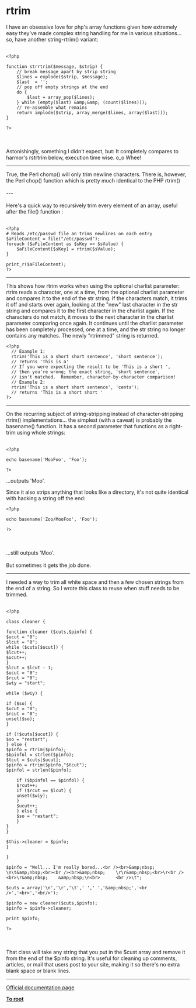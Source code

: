 # rtrim



I have an obsessive love for php&apos;s array functions given how extremely easy they&apos;ve made complex string handling for me in various situations... so, have another string-rtrim() variant:<br><br>

```
<?php

function strrtrim($message, $strip) {
    // break message apart by strip string
    $lines = explode($strip, $message);
    $last  = '';
    // pop off empty strings at the end
    do {
        $last = array_pop($lines);
    } while (empty($last) &amp;&amp; (count($lines)));
    // re-assemble what remains
    return implode($strip, array_merge($lines, array($last)));
}

?>
```
<br><br>Astonishingly, something I didn&apos;t expect, but: It completely compares to harmor&apos;s rstrtrim below, execution time wise. o_o Whee!  

---

True, the Perl chomp() will only trim newline characters. There is, however, the Perl chop() function which is pretty much identical to the PHP rtrim()<br><br>---<br><br>Here&apos;s a quick way to recursively trim every element of an array, useful after the file() function :<br><br>

```
<?php
# Reads /etc/passwd file an trims newlines on each entry
$aFileContent = file("/etc/passwd");
foreach ($aFileContent as $sKey => $sValue) {
    $aFileContent[$sKey] = rtrim($sValue);
}

print_r($aFileContent);
?>
```
  

---

This shows how rtrim works when using the optional charlist parameter:<br>rtrim reads a character, one at a time, from the optional charlist parameter and compares it to the end of the str string. If the characters match, it trims it off and starts over again, looking at the "new" last character in the str string and compares it to the first character in the charlist again. If the characters do not match, it moves to the next character in the charlist parameter comparing once again. It continues until the charlist parameter has been completely processed, one at a time, and the str string no longer contains any matches. The newly "rtrimmed" string is returned.<br>

```
<?php
  // Example 1:
  rtrim('This is a short short sentence', 'short sentence');
  // returns 'This is a'
  // If you were expecting the result to be 'This is a short ',
  // then you're wrong; the exact string, 'short sentence',
  // isn't matched.  Remember, character-by-character comparison!
  // Example 2:
  rtrim('This is a short short sentence', 'cents');
  // returns 'This is a short short '
?>
```
  

---

On the recurring subject of string-stripping instead of character-stripping rtrim() implementations... the simplest (with a caveat) is probably the basename() function. It has a second parameter that functions as a right-trim using whole strings:<br><br>

```
<?php

echo basename('MooFoo', 'Foo');

?>
```


...outputs 'Moo'.

Since it also strips anything that looks like a directory, it's not quite identical with hacking a string off the end:



```
<?php

echo basename('Zoo/MooFoo', 'Foo');

?>
```
<br><br>...still outputs &apos;Moo&apos;.<br><br>But sometimes it gets the job done.  

---

I needed a way to trim all white space and then a few chosen strings from the end of a string.  So I wrote this class to reuse when stuff needs to be trimmed.  <br><br>

```
<?php

class cleaner {

function cleaner ($cuts,$pinfo) {
$ucut = "0";
$lcut = "0";
while ($cuts[$ucut]) {
$lcut++;
$ucut++;
}
$lcut = $lcut - 1;
$ucut = "0";
$rcut = "0";
$wiy = "start";

while ($wiy) {

if ($so) {
$ucut = "0";
$rcut = "0";
unset($so);
}

if (!$cuts[$ucut]) {
$so = "restart";
} else {
$pinfo = rtrim($pinfo);
$bpinfol = strlen($pinfo);
$tcut = $cuts[$ucut];
$pinfo = rtrim($pinfo,"$tcut");
$pinfol = strlen($pinfo);

    if ($bpinfol == $pinfol) {
    $rcut++;
    if ($rcut == $lcut) {
    unset($wiy);
    }
    $ucut++;
    } else {
    $so = "restart";
    }
}
}

$this->cleaner = $pinfo;
}

}

$pinfo = "Well... I'm really bored...<br /><br>&amp;nbsp;    \n\t&amp;nbsp;<br><br /><br>&amp;nbsp;    \r\r&amp;nbsp;<br>\r<br /><br>\r&amp;nbsp;    &amp;nbsp;\n<br>      <br />\t";

$cuts = array('\n','\r','\t',' ',' ','&amp;nbsp;','<br />','<br>','<br/>');

$pinfo = new cleaner($cuts,$pinfo);
$pinfo = $pinfo->cleaner;

print $pinfo;

?>
```
<br><br>That class will take any string that you put in the $cust array and remove it from the end of the $pinfo string.  It&apos;s useful for cleaning up comments, articles, or mail that users post to your site, making it so there&apos;s no extra blank space or blank lines.  

---

[Official documentation page](https://www.php.net/manual/en/function.rtrim.php)

**[To root](/README.md)**